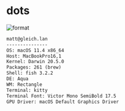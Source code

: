 
# dots

![format](https://github.com/gleich/dots/workflows/format/badge.svg)

```txt
matt@gleich.lan 
--------------- 
OS: macOS 11.4 x86_64 
Host: MacBookPro16,1 
Kernel: Darwin 20.5.0 
Packages: 261 (brew) 
Shell: fish 3.2.2 
DE: Aqua 
WM: Rectangle 
Terminal: kitty 
Terminal Font: Victor Mono SemiBold 17.5 
GPU Driver: macOS Default Graphics Driver 
```
